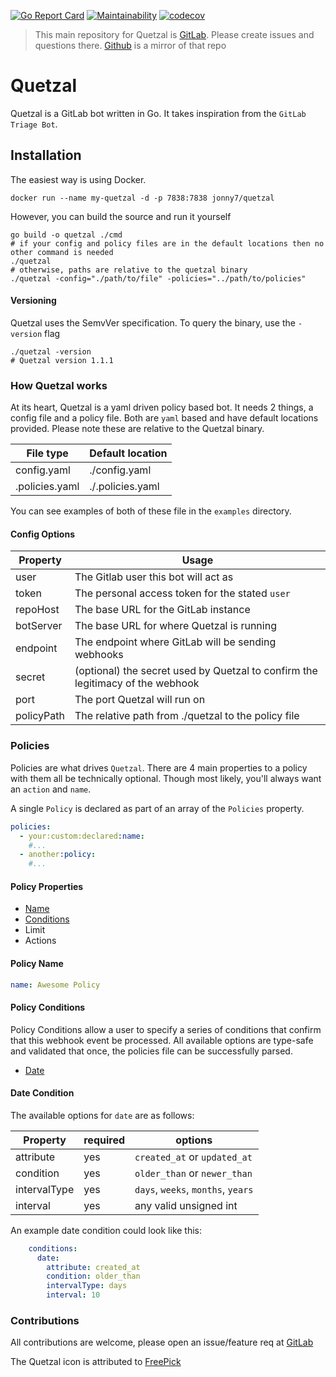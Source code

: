 [![Go Report Card](https://goreportcard.com/badge/gitlab.com/jonny7/quetzal)](https://goreportcard.com/report/gitlab.com/jonny7/quetzal) [![Maintainability](https://api.codeclimate.com/v1/badges/d87c674cf1e418ef430d/maintainability)](https://codeclimate.com/github/jonny7/quetzal/maintainability) [![codecov](https://codecov.io/gh/jonny7/quetzal/branch/main/graph/badge.svg?token=NYF3T02QGL)](https://codecov.io/gh/jonny7/quetzal)

> This main repository for Quetzal is [GitLab](https://gitlab.com/jonny7/quetzal). Please create issues and questions there. [Github](https://github.com/jonny7/quetzal) is a mirror of that repo
# Quetzal

Quetzal is a GitLab bot written in Go. It takes inspiration from the `GitLab Triage Bot`.

## Installation
The easiest way is using Docker.
```shell
docker run --name my-quetzal -d -p 7838:7838 jonny7/quetzal 
```

However, you can build the source and run it yourself
```shell
go build -o quetzal ./cmd
# if your config and policy files are in the default locations then no other command is needed
./quetzal 
# otherwise, paths are relative to the quetzal binary
./quetzal -config="./path/to/file" -policies="../path/to/policies"
```

#### Versioning
Quetzal uses the SemvVer specification. To query the binary, use the `-version` flag
```shell
./quetzal -version
# Quetzal version 1.1.1
```

### How Quetzal works
At its heart, Quetzal is a yaml driven policy based bot. It needs 2 things, a config file and a policy file. Both are `yaml` based and have default locations provided. Please note these are relative to the Quetzal binary.

| File type   | Default location       |
| ----------- | ---------------------- |
| config.yaml | ./config.yaml          |
| .policies.yaml | ./.policies.yaml    |

You can see examples of both of these file in the `examples` directory.

#### Config Options
| Property  | Usage |
| --------- | ----- |
| user      | The Gitlab user this bot will act as |
| token     | The personal access token for the stated `user` |
| repoHost  | The base URL for the GitLab instance |
| botServer | The base URL for where Quetzal is running |
| endpoint  | The endpoint where GitLab will be sending webhooks |
| secret    | (optional) the secret used by Quetzal to confirm the legitimacy of the webhook|
| port      | The port Quetzal will run on |
| policyPath| The relative path from ./quetzal to the policy file | 

### Policies

Policies are what drives `Quetzal`. There are 4 main properties to a policy with them all be technically optional. 
Though most likely, you'll always want an `action` and `name`.

A single `Policy` is declared as part of an array of the `Policies` property.

```yaml
policies:
  - your:custom:declared:name:
    #...
  - another:policy:
    #...
```

#### Policy Properties
- [Name](#policy-name)
- [Conditions](#policy-conditions)
- Limit
- Actions

#### Policy Name
```yaml
name: Awesome Policy 
```

#### Policy Conditions
Policy Conditions allow a user to specify a series of conditions that confirm that this webhook event be processed.
All available options are type-safe and validated that once, the policies file can be successfully parsed.


- [Date](#date-condition)

#### Date Condition

The available options for `date` are as follows:

| Property      | required | options                     |
| --------      | -------- | -------                     |
| attribute     | yes     | `created_at` or `updated_at` |
| condition     | yes     | `older_than` or `newer_than` |
| intervalType  | yes     | `days`, `weeks`, `months`, `years` |
| interval      | yes     | any valid unsigned int       |

An example date condition could look like this:
```yaml
    conditions:
      date:
        attribute: created_at
        condition: older_than
        intervalType: days
        interval: 10
```



### Contributions
All contributions are welcome, please open an issue/feature req at [GitLab](https://gitlab.com/jonny7/quetzal)

The Quetzal icon is attributed to [FreePick](https://www.freepik.com)
